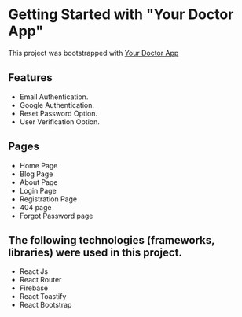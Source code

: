 # Getting Started with "Your Doctor App"

This project was bootstrapped with [Your Doctor App](https://ur-dr1.web.app/)

## Features

- Email Authentication.
- Google Authentication.
- Reset Password Option.
- User Verification Option.

## Pages

- Home Page
- Blog Page
- About Page
- Login Page
- Registration Page
- 404 page
- Forgot Password page


## The following technologies (frameworks, libraries) were used in this project.

- React Js
- React Router
- Firebase
- React Toastify
- React Bootstrap
